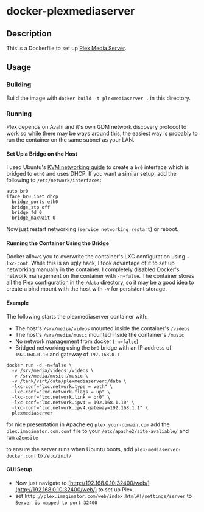 # docker-plexmediaserver

## Description

This is a Dockerfile to set up [Plex Media Server](http://www.plexapp.com/).

## Usage

### Building

Build the image with `docker build -t plexmediaserver .` in this directory.


### Running

Plex depends on Avahi and it's own GDM network discovery protocol to work so while there may be ways around this, the easiest way is probably to run the container on the same subnet as your LAN.

#### Set Up a Bridge on the Host

I used Ubuntu's [KVM networking guide](http://help.ubuntu.com/community/KVM/Networking) to create a `br0` interface which is bridged to `eth0` and uses DHCP. If you want a similar setup, add the following to `/etc/network/interfaces`:

```
auto br0
iface br0 inet dhcp
  bridge_ports eth0
  bridge_stp off
  bridge_fd 0
  bridge_maxwait 0
```

Now just restart networking (`service networking restart`) or reboot.

#### Running the Container Using the Bridge

Docker allows you to overwrite the container's LXC configuration using `-lxc-conf`. While this is an ugly hack, I took advantage of it to set up networking manually in the container. I completely disabled Docker's network management on the container with `-n=false`. The container stores all the Plex configuration in the `/data` directory, so it may be a good idea to create a bind mount with the host with `-v` for persistent storage.

#### Example

The following starts the plexmediaserver container with:

- The host's `/srv/media/videos` mounted inside the container's `/videos`
- The host's `/srv/media/music` mounted inside the container's `/music`
- No network management from docker (`-n=false`)
- Bridged networking using the `br0` bridge with an IP address of `192.168.0.10` and gateway of `192.168.0.1`

```
docker run -d -n=false \
  -v /srv/media/videos:/videos \
  -v /srv/media/music:/music \
  -v /tank/virt/data/plexmediaserver:/data \
  -lxc-conf="lxc.network.type = veth" \
  -lxc-conf="lxc.network.flags = up" \
  -lxc-conf="lxc.network.link = br0" \
  -lxc-conf="lxc.network.ipv4 = 192.168.1.10" \
  -lxc-conf="lxc.network.ipv4.gateway=192.168.1.1" \
  plexmediaserver
```

for nice presentation in Apache eg `plex.your-domain.com` add the `plex.imaginator.com.conf` file to your `/etc/apache2/site-avaliable/` and run `a2ensite`

to ensure the server runs when Ubuntu boots, add `plex-mediaserver-docker.conf` to `/etc/init/`

#### GUI Setup

* Now just navigate to [http://192.168.0.10:32400/web/](http://192.168.0.10:32400/web/) to set up Plex.
* set `http://plex.imaginator.com/web/index.html#!/settings/server` to `Server is mapped to port 32400`

